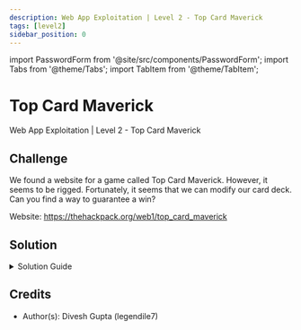 ```yaml
---
description: Web App Exploitation | Level 2 - Top Card Maverick
tags: [level2]
sidebar_position: 0
---
```


import PasswordForm from '@site/src/components/PasswordForm';
import Tabs from '@theme/Tabs';
import TabItem from '@theme/TabItem';

# Top Card Maverick
Web App Exploitation | Level 2 - Top Card Maverick
## Challenge
We found a website for a game called Top Card Maverick. However, it seems to be rigged. Fortunately, it seems that we can modify our card deck. Can you find a way to guarantee a win?

Website: https://thehackpack.org/web1/top_card_maverick

<PasswordForm hash="58fa8680d7cdd8ed6006e9c86c2b24a9dbbd2716a0d30d5e2a45acd01dfaa97ce24390d6fc15c8749ab8ea709a37c9f9ef64b328876bdf4ec37e47e28fdb67c2" algorithm="sha512" />

## Solution
<details>
  <summary>Solution Guide</summary>

  Coming Soon :) For now, ask for help on the Discord.
  
</details>

## Credits
- Author(s): Divesh Gupta (legendile7)